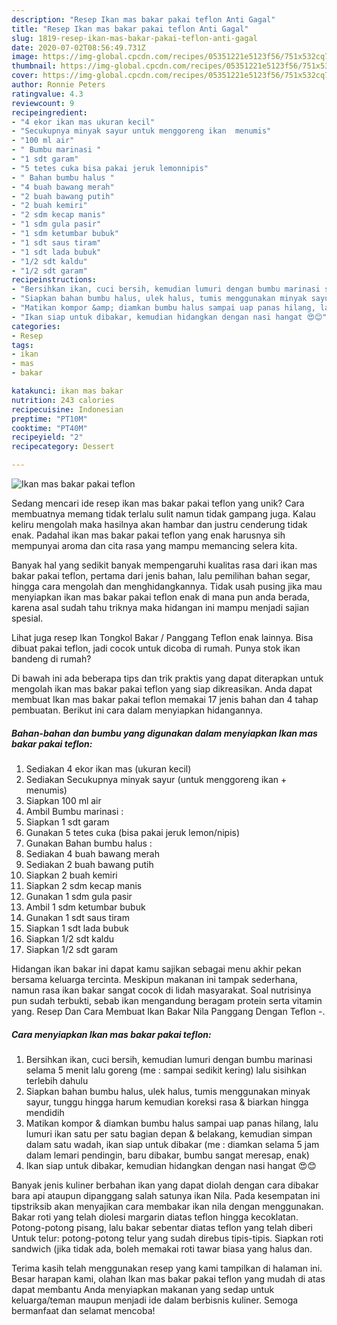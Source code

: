 ```yaml
---
description: "Resep Ikan mas bakar pakai teflon Anti Gagal"
title: "Resep Ikan mas bakar pakai teflon Anti Gagal"
slug: 1819-resep-ikan-mas-bakar-pakai-teflon-anti-gagal
date: 2020-07-02T08:56:49.731Z
image: https://img-global.cpcdn.com/recipes/05351221e5123f56/751x532cq70/ikan-mas-bakar-pakai-teflon-foto-resep-utama.jpg
thumbnail: https://img-global.cpcdn.com/recipes/05351221e5123f56/751x532cq70/ikan-mas-bakar-pakai-teflon-foto-resep-utama.jpg
cover: https://img-global.cpcdn.com/recipes/05351221e5123f56/751x532cq70/ikan-mas-bakar-pakai-teflon-foto-resep-utama.jpg
author: Ronnie Peters
ratingvalue: 4.3
reviewcount: 9
recipeingredient:
- "4 ekor ikan mas ukuran kecil"
- "Secukupnya minyak sayur untuk menggoreng ikan  menumis"
- "100 ml air"
- " Bumbu marinasi "
- "1 sdt garam"
- "5 tetes cuka bisa pakai jeruk lemonnipis"
- " Bahan bumbu halus "
- "4 buah bawang merah"
- "2 buah bawang putih"
- "2 buah kemiri"
- "2 sdm kecap manis"
- "1 sdm gula pasir"
- "1 sdm ketumbar bubuk"
- "1 sdt saus tiram"
- "1 sdt lada bubuk"
- "1/2 sdt kaldu"
- "1/2 sdt garam"
recipeinstructions:
- "Bersihkan ikan, cuci bersih, kemudian lumuri dengan bumbu marinasi selama 5 menit lalu goreng (me : sampai sedikit kering) lalu sisihkan terlebih dahulu"
- "Siapkan bahan bumbu halus, ulek halus, tumis menggunakan minyak sayur, tunggu hingga harum kemudian koreksi rasa &amp; biarkan hingga mendidih"
- "Matikan kompor &amp; diamkan bumbu halus sampai uap panas hilang, lalu lumuri ikan satu per satu bagian depan &amp; belakang, kemudian simpan dalam satu wadah, ikan siap untuk dibakar (me : diamkan selama 5 jam dalam lemari pendingin, baru dibakar, bumbu sangat meresap, enak)"
- "Ikan siap untuk dibakar, kemudian hidangkan dengan nasi hangat 😍😊"
categories:
- Resep
tags:
- ikan
- mas
- bakar

katakunci: ikan mas bakar 
nutrition: 243 calories
recipecuisine: Indonesian
preptime: "PT10M"
cooktime: "PT40M"
recipeyield: "2"
recipecategory: Dessert

---
```



![Ikan mas bakar pakai teflon](https://img-global.cpcdn.com/recipes/05351221e5123f56/751x532cq70/ikan-mas-bakar-pakai-teflon-foto-resep-utama.jpg)

Sedang mencari ide resep ikan mas bakar pakai teflon yang unik? Cara membuatnya memang tidak terlalu sulit namun tidak gampang juga. Kalau keliru mengolah maka hasilnya akan hambar dan justru cenderung tidak enak. Padahal ikan mas bakar pakai teflon yang enak harusnya sih mempunyai aroma dan cita rasa yang mampu memancing selera kita.

Banyak hal yang sedikit banyak mempengaruhi kualitas rasa dari ikan mas bakar pakai teflon, pertama dari jenis bahan, lalu pemilihan bahan segar, hingga cara mengolah dan menghidangkannya. Tidak usah pusing jika mau menyiapkan ikan mas bakar pakai teflon enak di mana pun anda berada, karena asal sudah tahu triknya maka hidangan ini mampu menjadi sajian spesial.

Lihat juga resep Ikan Tongkol Bakar / Panggang Teflon enak lainnya. Bisa dibuat pakai teflon, jadi cocok untuk dicoba di rumah. Punya stok ikan bandeng di rumah?


Di bawah ini ada beberapa tips dan trik praktis yang dapat diterapkan untuk mengolah ikan mas bakar pakai teflon yang siap dikreasikan. Anda dapat membuat Ikan mas bakar pakai teflon memakai 17 jenis bahan dan 4 tahap pembuatan. Berikut ini cara dalam menyiapkan hidangannya.

<!--inarticleads1-->

##### Bahan-bahan dan bumbu yang digunakan dalam menyiapkan Ikan mas bakar pakai teflon:

1. Sediakan 4 ekor ikan mas (ukuran kecil)
1. Sediakan Secukupnya minyak sayur (untuk menggoreng ikan + menumis)
1. Siapkan 100 ml air
1. Ambil  Bumbu marinasi :
1. Siapkan 1 sdt garam
1. Gunakan 5 tetes cuka (bisa pakai jeruk lemon/nipis)
1. Gunakan  Bahan bumbu halus :
1. Sediakan 4 buah bawang merah
1. Sediakan 2 buah bawang putih
1. Siapkan 2 buah kemiri
1. Siapkan 2 sdm kecap manis
1. Gunakan 1 sdm gula pasir
1. Ambil 1 sdm ketumbar bubuk
1. Gunakan 1 sdt saus tiram
1. Siapkan 1 sdt lada bubuk
1. Siapkan 1/2 sdt kaldu
1. Siapkan 1/2 sdt garam


Hidangan ikan bakar ini dapat kamu sajikan sebagai menu akhir pekan bersama keluarga tercinta. Meskipun makanan ini tampak sederhana, namun rasa ikan bakar sangat cocok di lidah masyarakat. Soal nutrisinya pun sudah terbukti, sebab ikan mengandung beragam protein serta vitamin yang. Resep Dan Cara Membuat Ikan Bakar Nila Panggang Dengan Teflon -. 

<!--inarticleads2-->

##### Cara menyiapkan Ikan mas bakar pakai teflon:

1. Bersihkan ikan, cuci bersih, kemudian lumuri dengan bumbu marinasi selama 5 menit lalu goreng (me : sampai sedikit kering) lalu sisihkan terlebih dahulu
1. Siapkan bahan bumbu halus, ulek halus, tumis menggunakan minyak sayur, tunggu hingga harum kemudian koreksi rasa &amp; biarkan hingga mendidih
1. Matikan kompor &amp; diamkan bumbu halus sampai uap panas hilang, lalu lumuri ikan satu per satu bagian depan &amp; belakang, kemudian simpan dalam satu wadah, ikan siap untuk dibakar (me : diamkan selama 5 jam dalam lemari pendingin, baru dibakar, bumbu sangat meresap, enak)
1. Ikan siap untuk dibakar, kemudian hidangkan dengan nasi hangat 😍😊


Banyak jenis kuliner berbahan ikan yang dapat diolah dengan cara dibakar bara api ataupun dipanggang salah satunya ikan Nila. Pada kesempatan ini tipstriksib akan menyajikan cara membakar ikan nila dengan menggunakan. Bakar roti yang telah diolesi margarin diatas teflon hingga kecoklatan. Potong-potong pisang, lalu bakar sebentar diatas teflon yang telah diberi Untuk telur: potong-potong telur yang sudah direbus tipis-tipis. Siapkan roti sandwich (jika tidak ada, boleh memakai roti tawar biasa yang halus dan. 

Terima kasih telah menggunakan resep yang kami tampilkan di halaman ini. Besar harapan kami, olahan Ikan mas bakar pakai teflon yang mudah di atas dapat membantu Anda menyiapkan makanan yang sedap untuk keluarga/teman maupun menjadi ide dalam berbisnis kuliner. Semoga bermanfaat dan selamat mencoba!
